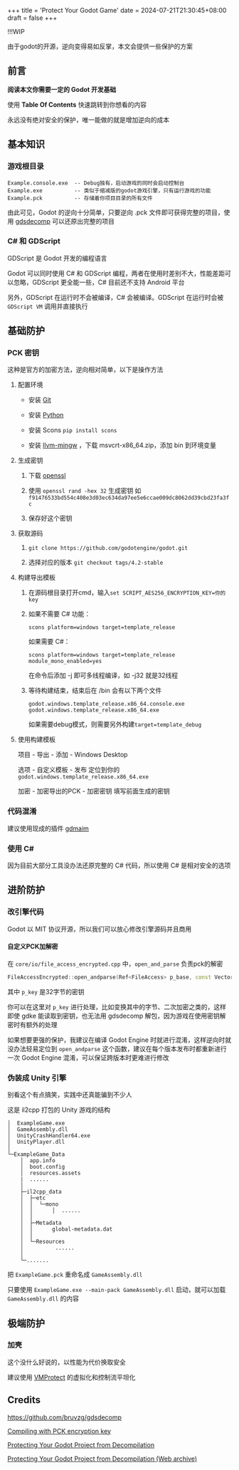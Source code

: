 +++
title = 'Protect Your Godot Game'
date = 2024-07-21T21:30:45+08:00
draft = false
+++

!!!WIP

由于godot的开源，逆向变得易如反掌，本文会提供一些保护的方案

<!--more-->

## 前言

**阅读本文你需要一定的 Godot 开发基础**

使用 **Table Of Contents** 快速跳转到你想看的内容

永远没有绝对安全的保护，唯一能做的就是增加逆向的成本

## 基本知识

### 游戏根目录

```
Example.console.exe  -- Debug独有，启动游戏的同时会启动控制台
Example.exe          -- 类似于缩减版的godot游戏引擎，只有运行游戏的功能
Example.pck          -- 存储着你项目目录的所有文件
```

由此可见，Godot 的逆向十分简单，只要逆向 .pck 文件即可获得完整的项目，使用 [gdsdecomp](https://github.com/bruvzg/gdsdecomp) 可以还原出完整的项目

### C# 和 GDScript

GDScript 是 Godot 开发的编程语言

Godot 可以同时使用 C# 和 GDScript 编程，两者在使用时差别不大，性能差距可以忽略，GDScript 更全能一些，C# 目前还不支持 Android 平台

另外，GDScript 在运行时不会被编译，C# 会被编译。GDScript 在运行时会被 `GDScript VM` 调用并直接执行

## 基础防护

### PCK 密钥

这种是官方的加密方法，逆向相对简单，以下是操作方法

1. 配置环境
   
   - 安装 [Git](https://git-scm.com/download/)
   
   - 安装 [Python](https://www.python.org/downloads/)
   
   - 安装 Scons ``pip install scons``
   
   - 安装 [llvm-mingw](https://github.com/mstorsjo/llvm-mingw/releases) ，下载 msvcrt-x86_64.zip，添加 bin 到环境变量

2. 生成密钥
   
   1. 下载 [openssl](https://www.openssl.org/source/)
   
   2. 使用 `openssl rand -hex 32` 生成密钥 如`f91476533bd554c408e3d03ec634da97ee5e6ccae009dc8062dd39cbd23fa3fc`
   
   3. 保存好这个密钥

3. 获取源码
   
   1. `git clone https://github.com/godotengine/godot.git`
   
   2. 选择对应的版本 `git checkout tags/4.2-stable`

4. 构建导出模板
   
   1. 在源码根目录打开cmd，输入`set SCRIPT_AES256_ENCRYPTION_KEY=你的key`
   
   2. 如果不需要 C# 功能：
      
      ```shell
      scons platform=windows target=template_release
      ```
      
      如果需要 C#：
      
      ```shell
      scons platform=windows target=template_release module_mono_enabled=yes
      ```
      
      在命令后添加 -j 即可多线程编译，如 -j32 就是32线程
   
   3. 等待构建结束，结束后在 /bin 会有以下两个文件
      
      ```
      godot.windows.template_release.x86_64.console.exe
      godot.windows.template_release.x86_64.exe
      ```
      
      如果需要debug模式，则需要另外构建`target=template_debug`

5. 使用构建模板
   
   项目 - 导出 - 添加 - Windows Desktop
   
   选项 - 自定义模板 - 发布 定位到你的 `godot.windows.template_release.x86_64.exe`
   
   加密 - 加密导出的PCK - 加密密钥 填写前面生成的密钥

### 代码混淆

建议使用现成的插件 [gdmaim](https://github.com/cherriesandmochi/gdmaim)

### 使用 C#

因为目前大部分工具没办法还原完整的 C# 代码，所以使用 C# 是相对安全的选项

## 进阶防护

### 改引擎代码

Godot 以 MIT 协议开源，所以我们可以放心修改引擎源码并且商用

#### 自定义PCK加解密

在 `core/io/file_access_encrypted.cpp` 中，`open_and_parse` 负责pck的解密

```cpp
FileAccessEncrypted::open_andparse(Ref<FileAccess> p_base, const Vector<uint8_t> &p_key, Mode p_mode, bool p_with_magic) {
```

其中 `p_key`  是32字节的密钥

你可以在这里对 `p_key`  进行处理，比如变换其中的字节、二次加密之类的，这样即使 gdke 能读取到密钥，也无法用 gdsdecomp 解包，因为游戏在使用密钥解密时有额外的处理

如果想要更强的保护，我建议在编译 Godot Engine 时就进行混淆，这样逆向时就没办法轻易定位到 `open_andparse` 这个函数，建议在每个版本发布时都重新进行一次 Godot Engine 混淆，可以保证跨版本时更难进行修改

### 伪装成 Unity 引擎

别看这个有点搞笑，实践中还真能骗到不少人

这是 il2cpp 打包的 Unity 游戏的结构

```
│  ExampleGame.exe
│  GameAssembly.dll
│  UnityCrashHandler64.exe
│  UnityPlayer.dll
│
└─ExampleGame_Data
    │  app.info
    │  boot.config
    │  resources.assets
    |  ......
    │
    ├─il2cpp_data
    │  ├─etc
    │  │  └─mono
    │  │      │  ......
    │  │
    │  ├─Metadata
    │  │      global-metadata.dat
    │  │
    │  └─Resources
    │          ......
    │
    └─.......
```

把 `ExampleGame.pck`  重命名成 `GameAssembly.dll`

只要使用 `ExampleGame.exe --main-pack GameAssembly.dll`  启动，就可以加载 `GameAssembly.dll` 的内容

## 极端防护

### 加壳

这个没什么好说的，以性能为代价换取安全

建议使用 [VMProtect](https://vmpsoft.com/) 的虚拟化和控制流平坦化

## Credits

https://github.com/bruvzg/gdsdecomp

[Compiling with PCK encryption key ](https://docs.godotengine.org/en/4.2/contributing/development/compiling/compiling_with_script_encryption_key.html)

[Protecting Your Godot Project from Decompilation](https://godot.community/topic/35/protecting-your-godot-project-from-decompilation)

[Protecting Your Godot Project from Decompilation (Web archive)](http://web.archive.org/web/20240619110319/https://godot.community/topic/35/protecting-your-godot-project-from-decompilation)
